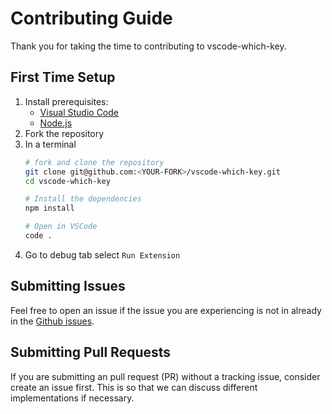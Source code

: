 # Contributing Guide

Thank you for taking the time to contributing to vscode-which-key.

## First Time Setup
1. Install prerequisites:
    - [Visual Studio Code](https://code.visualstudio.com/)
    - [Node.js](https://nodejs.org/)
2. Fork the repository
3. In a terminal
    ```sh
    # fork and clone the repository
    git clone git@github.com:<YOUR-FORK>/vscode-which-key.git
    cd vscode-which-key

    # Install the dependencies
    npm install

    # Open in VSCode
    code .
    ```
4. Go to debug tab select `Run Extension`

## Submitting Issues
Feel free to open an issue if the issue you are experiencing is not in already in the [Github issues](https://github.com/VSpaceCode/vscode-which-key/issues).

## Submitting Pull Requests
If you are submitting an pull request (PR) without a tracking issue, consider create an issue first. This is so that we can discuss different implementations if necessary. 